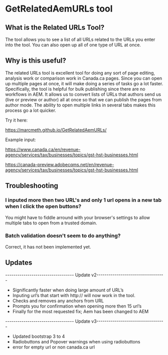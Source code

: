 # GetRelatedAemURLs tool
## What is the Related URLs Tool?

The tool allows you to see a list of all URLs related to the URLs you enter into the tool.  You can also open up all of one type of URL at once.

## Why is this useful?
The related URLs tool is excellent tool for doing any sort of page editing, analysis work or comparison work in Canada.ca pages.  Since you can open up multiple pages at once, it will make doing a series of tasks go a lot faster. Specifically, the tool is helpful for bulk publishing since there are no workflows in AEM. It allows us to convert lists of URLs that authors send us (live or preview or author) all at once so that we can publish the pages from author mode. The ability to open multiple links in several tabs makes this process go a lot quicker.

Try it here:

https://marcmeth.github.io/GetRelatedAemURLs/

Example input:

https://www.canada.ca/en/revenue-agency/services/tax/businesses/topics/gst-hst-businesses.html

https://canada-preview.adobecqms.net/en/revenue-agency/services/tax/businesses/topics/gst-hst-businesses.html

## Troubleshooting

### I inputed more then two URL's and only 1 url opens in a new tab when I click the open buttons? 
You might have to fiddle arround with your browser's settings to allow multiple tabs to open from a trusted domain. 

### Batch validation doesn't seem to do anything? 
Correct, it has not been implemented yet. 

## Updates

---------------------------------- Update v2----------------------------------

- Significantly faster when doing large amount of URL’s
- Inputing url’s that start with http:// will now work in the tool.  
- Checks and removes any anchors from URL
- Prompts you for confirmation when opening more then 15 url’s
- Finally for the most requested fix; Aem has been changed to AEM

---------------------------------- Update v3----------------------------------

- Updated bootstrap 3 to 4
- Radiobuttons and Popover warnings when using radiobuttons
- error for empty url or non canada.ca url
